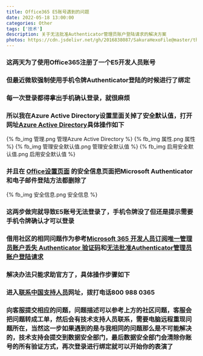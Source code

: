 ```yaml
---
title: Office365 E5账号遇到的问题
date: 2022-05-18 13:00:00
categories: Other
tags: ['技术'] 
description: 关于无法批准Authenticator管理员账户登陆请求的解决方案
photos: https://cdn.jsdelivr.net/gh/2016838087/SakuraHexoFile@master/themes/images/background/37.jpg
---
```

<!-- more -->
### 这两天为了使用Office365注册了一个E5开发人员账号
### 但最近微软强制使用手机令牌Authenticator登陆的时候进行了绑定
### 每一次登录都得拿出手机确认登录，就很麻烦
### 所以我在Azure Active Directory设置里面关掉了安全默认值，打开网址[Azure Active Directory](https://portal.azure.com/#home "Azure Active Directory")具体操作如下
{% fb_img 管理.png 管理Azure Active Directory %}
{% fb_img 属性.png 属性 %}
{% fb_img 管理安全默认值.png 管理安全默认值 %}
{% fb_img 启用安全默认值.png 启用安全默认值 %}
### 并且在 [Office设置页面](https://mysignins.microsoft.com/security-info "Office设置页面") 的安全信息页面把Microsoft Authenticator和电子邮件登陆方法都删除了
{% fb_img 安全信息.png 安全信息 %}
### 这两步做完就导致E5账号无法登录了，手机令牌没了但还是提示需要手机令牌确认才可以登录
### 借用社区的相同问题作为参考[Microsoft 365 开发人员订阅唯一管理员账户丢失 Authenticator 验证码](https://answers.microsoft.com/zh-hans/msoffice/forum/all/microsoft-365/4c319bcc-d110-4702-a175-d766fc87398b "Microsoft 365 开发人员订阅唯一管理员账户丢失 Authenticator 验证码")和[无法批准Authenticator管理员账户登陆请求](https://answers.microsoft.com/zh-hans/msoffice/forum/all/%E6%97%A0%E6%B3%95%E6%89%B9%E5%87%86authenticator/cff1298f-617b-4d74-b760-f59832b56d05 "无法批准Authenticator管理员账户登陆请求")
### 解决办法只能求助官方了，具体操作步骤如下

### 进入[联系中国支持人员](https://docs.microsoft.com/zh-cn/microsoft-365/admin/support/china-prc?view=o365-worldwide "联系中国支持人员")网址，拨打电话800 988 0365
### 向客服提交相应的问题，问题描述可以参考上方的社区问题，客服会把问题转成工单，然后会有技术支持人员联系，需要电脑远程重现问题所在，当然这一步如果遇到的是与我相同的问题那么是不可能解决的，技术支持会提交到数据安全部门，最后数据安全部门会清除你账号的所有验证方式，再次登录进行绑定就可以开始你的表演了